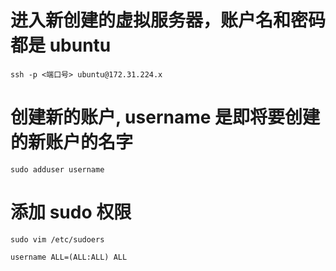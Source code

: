 # 进入新创建的虚拟服务器，账户名和密码都是 ubuntu
```
ssh -p <端口号> ubuntu@172.31.224.x
```

# 创建新的账户, username 是即将要创建的新账户的名字
```
sudo adduser username
```

# 添加 sudo 权限
```
sudo vim /etc/sudoers
```
```
username ALL=(ALL:ALL) ALL
```

